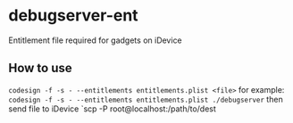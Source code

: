 # debugserver-ent
Entitlement file required for gadgets on iDevice
## How to use
`codesign -f -s - --entitlements entitlements.plist <file>`
for example:
`codesign -f -s - --entitlements entitlements.plist ./debugserver`
then send file to iDevice
`scp -P <port> <file> root@localhost:/path/to/dest
